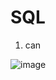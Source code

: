 # SQL

1. can

![image](https://user-images.githubusercontent.com/100766371/156343357-9256d022-c624-4b91-b32b-6b2288395e2a.png)
